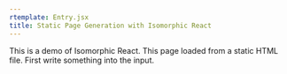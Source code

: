 ```yaml
---
rtemplate: Entry.jsx
title: Static Page Generation with Isomorphic React
---
```


This is a demo of Isomorphic React. This page loaded from a static HTML file. First write something into the input.
